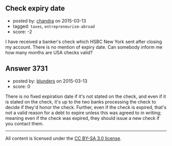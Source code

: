 ## Check expiry date

- posted by: [chandra](https://stackexchange.com/users/484341/chandra) on 2015-03-13
- tagged: `taxes`, `entrepreneurism-abroad`
- score: -2

<p>I have received a banker's check which HSBC New York sent after closing my account. There is no mention of expiry date. Can somebody inform me how many months are USA checks valid?</p>



## Answer 3731

- posted by: [blunders](https://stackexchange.com/users/216182/blunders) on 2015-03-13
- score: 0

<p>There is no fixed expiration date if it's not stated on the check, and even if it is stated on the check, it's up to the two banks processing the check to decide if they'd honor the check. Further, even if the check is expired, that's not a valid reason for a debt to expire unless this was agreed to in writing; meaning even if the check was expired, they should issue a new check if you contact them.</p>




---

All content is licensed under the [CC BY-SA 3.0 license](https://creativecommons.org/licenses/by-sa/3.0/).
